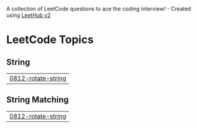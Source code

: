 A collection of LeetCode questions to ace the coding interview! - Created using [LeetHub v2](https://github.com/arunbhardwaj/LeetHub-2.0)
<!---LeetCode Topics Start-->
# LeetCode Topics
## String
|  |
| ------- |
| [0812-rotate-string](https://github.com/vishnu9g/Leet-code-Problem-Solving/tree/master/0812-rotate-string) |
## String Matching
|  |
| ------- |
| [0812-rotate-string](https://github.com/vishnu9g/Leet-code-Problem-Solving/tree/master/0812-rotate-string) |
<!---LeetCode Topics End-->